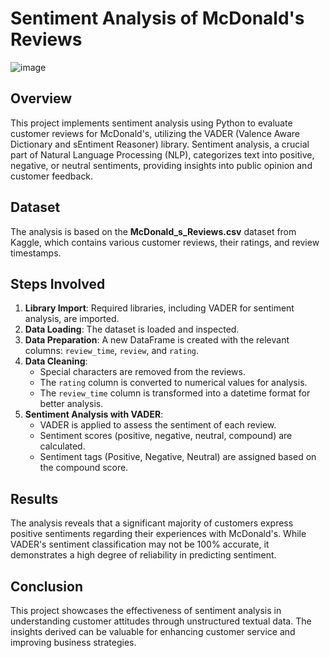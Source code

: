 # Sentiment Analysis of McDonald's Reviews
![image](https://github.com/user-attachments/assets/b4bdbf17-39a3-495d-bdb6-f8a5db718042)


## Overview
This project implements sentiment analysis using Python to evaluate customer reviews for McDonald's, utilizing the VADER (Valence Aware Dictionary and sEntiment Reasoner) library. Sentiment analysis, a crucial part of Natural Language Processing (NLP), categorizes text into positive, negative, or neutral sentiments, providing insights into public opinion and customer feedback.

## Dataset
The analysis is based on the **McDonald_s_Reviews.csv** dataset from Kaggle, which contains various customer reviews, their ratings, and review timestamps.

## Steps Involved
1. **Library Import**: Required libraries, including VADER for sentiment analysis, are imported.
2. **Data Loading**: The dataset is loaded and inspected.
3. **Data Preparation**: A new DataFrame is created with the relevant columns: `review_time`, `review`, and `rating`.
4. **Data Cleaning**:
   - Special characters are removed from the reviews.
   - The `rating` column is converted to numerical values for analysis.
   - The `review_time` column is transformed into a datetime format for better analysis.
5. **Sentiment Analysis with VADER**:
   - VADER is applied to assess the sentiment of each review.
   - Sentiment scores (positive, negative, neutral, compound) are calculated.
   - Sentiment tags (Positive, Negative, Neutral) are assigned based on the compound score.

## Results
The analysis reveals that a significant majority of customers express positive sentiments regarding their experiences with McDonald's. While VADER's sentiment classification may not be 100% accurate, it demonstrates a high degree of reliability in predicting sentiment.

## Conclusion
This project showcases the effectiveness of sentiment analysis in understanding customer attitudes through unstructured textual data. The insights derived can be valuable for enhancing customer service and improving business strategies.

